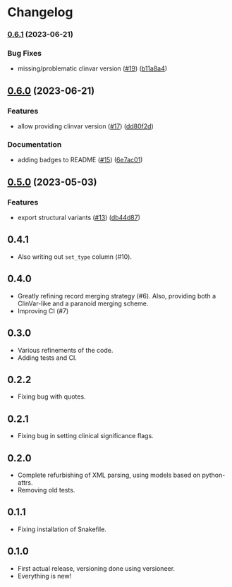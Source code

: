 # Changelog

### [0.6.1](https://www.github.com/bihealth/clinvar-tsv/compare/v0.6.0...v0.6.1) (2023-06-21)


### Bug Fixes

* missing/problematic clinvar version ([#19](https://www.github.com/bihealth/clinvar-tsv/issues/19)) ([b11a8a4](https://www.github.com/bihealth/clinvar-tsv/commit/b11a8a435d9269031589106cf8929169893db5ef))

## [0.6.0](https://www.github.com/bihealth/clinvar-tsv/compare/v0.5.0...v0.6.0) (2023-06-21)


### Features

* allow providing clinvar version ([#17](https://www.github.com/bihealth/clinvar-tsv/issues/17)) ([dd80f2d](https://www.github.com/bihealth/clinvar-tsv/commit/dd80f2d10fceab350c61fa8de61bbe6264ad2008))


### Documentation

* adding badges to README ([#15](https://www.github.com/bihealth/clinvar-tsv/issues/15)) ([6e7ac01](https://www.github.com/bihealth/clinvar-tsv/commit/6e7ac013be4c0c7c34df41b69594581a7b8116f9))

## [0.5.0](https://www.github.com/bihealth/clinvar-tsv/compare/v0.4.1...v0.5.0) (2023-05-03)


### Features

* export structural variants ([#13](https://www.github.com/bihealth/clinvar-tsv/issues/13)) ([db44d87](https://www.github.com/bihealth/clinvar-tsv/commit/db44d8739f6f619266f806611950f339b0842352))

## 0.4.1

- Also writing out ``set_type`` column (#10).

## 0.4.0

- Greatly refining record merging strategy (#6).
  Also, providing both a ClinVar-like and a paranoid merging scheme.
- Improving CI (#7)

## 0.3.0

- Various refinements of the code.
- Adding tests and CI.

## 0.2.2

- Fixing bug with quotes.

## 0.2.1

- Fixing bug in setting clinical significance flags.

## 0.2.0

- Complete refurbishing of XML parsing, using models based on python-attrs.
- Removing old tests.

## 0.1.1

- Fixing installation of Snakefile.

## 0.1.0

- First actual release, versioning done using versioneer.
- Everything is new!
